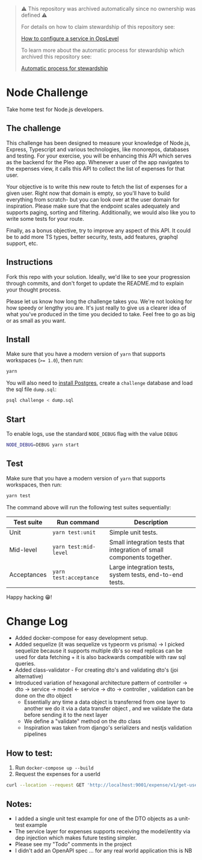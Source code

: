 > :warning: This repository was archived automatically since no ownership was defined :warning:
>
> For details on how to claim stewardship of this repository see:
>
> [How to configure a service in OpsLevel](https://www.notion.so/pleo/How-to-configure-a-service-in-OpsLevel-f6483fcb4fdd4dcc9fc32b7dfe14c262)
>
> To learn more about the automatic process for stewardship which archived this repository see:
>
> [Automatic process for stewardship](https://www.notion.so/pleo/Automatic-process-for-stewardship-43d9def9bc9a4010aba27144ef31e0f2)

# Node Challenge

Take home test for Node.js developers.

## The challenge

This challenge has been designed to measure your knowledge of Node.js, Express, Typescript and various technologies,
like monorepos, databases and testing. For your exercise, you will be enhancing this API which serves as the backend for
the Pleo app. Whenever a user of the app navigates to the expenses view, it calls this API to collect the list of
expenses for that user.

Your objective is to write this new route to fetch the list of expenses for a given user. Right now that domain is
empty, so you'll have to build everything from scratch- but you can look over at the user domain for inspiration. Please
make sure that the endpoint scales adequately and supports paging, sorting and filtering. Additionally, we would also
like you to write some tests for your route.

Finally, as a bonus objective, try to improve any aspect of this API. It could be to add more TS types, better security,
tests, add features, graphql support, etc.

## Instructions

Fork this repo with your solution. Ideally, we'd like to see your progression through commits, and don't forget to
update the README.md to explain your thought process.

Please let us know how long the challenge takes you. We're not looking for how speedy or lengthy you are. It's just
really to give us a clearer idea of what you've produced in the time you decided to take. Feel free to go as big or as
small as you want.

## Install

Make sure that you have a modern version of `yarn` that supports workspaces (`>= 1.0`), then run:

```bash
yarn
```

You will also need to [install Postgres](https://www.postgresqltutorial.com/install-postgresql-macos/), create
a `challenge` database and load the sql file `dump.sql`:

```bash
psql challenge < dump.sql
```

## Start

To enable logs, use the standard `NODE_DEBUG` flag with the value `DEBUG`

```bash
NODE_DEBUG=DEBUG yarn start
```

## Test

Make sure that you have a modern version of `yarn` that supports workspaces, then run:

```bash
yarn test
```

The command above will run the following test suites sequentially:

| Test suite | Run command | Description |
-------------|-------------|-------------|
| Unit | `yarn test:unit` | Simple unit tests. |
| Mid-level | `yarn test:mid-level` | Small integration tests that integration of small components together.  |
| Acceptances | `yarn test:acceptance` | Large integration tests, system tests, end-to-end tests. |

Happy hacking 😁!

# Change Log

- Added docker-compose for easy development setup.
- Added sequelize (it was sequelize vs typeorm vs prisma) -> I picked sequelize because it supports multiple db's so
  read
  replicas can be used for data fetching + it is also backwards compatible with raw sql queries.
- Added class-validator - For creating dto's and validating dto's (joi alternative)
- Introduced variation of hexagonal architecture pattern of controller -> dto -> service -> model <- service -> dto ->
  controller , validation can be
  done on the dto
  object
    * Essentially any time a data object is transferred from one layer to another we do it via a data transfer object
      , and we validate the data before sending it to the next layer
    * We define a "validate" method on the dto class
    * Inspiration was taken from django's serializers and nestjs validation pipelines

## How to test:

1. Run ```docker-compose up --build```
2. Request the expenses for a userId

```bash
curl --location --request GET 'http://localhost:9001/expense/v1/get-user-expenses/da140a29-ae80-4f0e-a62d-6c2d2bc8a474?limit=1'
```

## Notes:

- I added a single unit test example for one of the DTO objects as a unit-test example
- The service layer for expenses supports receiving the model/entity via dep injection which makes future testing
  simpler.
- Please see my "Todo" comments in the project
- I didn't add an OpenAPI spec ... for any real world application this is NB

